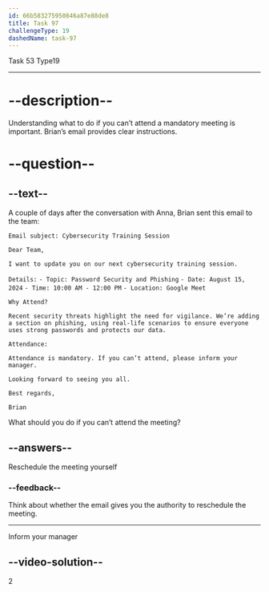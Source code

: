 ```yaml
---
id: 66b583275950846a87e88de8
title: Task 97
challengeType: 19
dashedName: task-97
---
```


Task 53 Type19

---

# --description--

Understanding what to do if you can’t attend a mandatory meeting is important. Brian’s email provides clear instructions.

# --question--

## --text--

A couple of days after the conversation with Anna, Brian sent this email to the team:

`Email subject: Cybersecurity Training Session`

`Dear Team,`

`I want to update you on our next cybersecurity training session.`

`Details:`
`- Topic: Password Security and Phishing`
`- Date: August 15, 2024`
`- Time: 10:00 AM - 12:00 PM`
`- Location: Google Meet`

`Why Attend?`

`Recent security threats highlight the need for vigilance. We’re adding a section on phishing, using real-life scenarios to ensure everyone uses strong passwords and protects our data.`

`Attendance:`

`Attendance is mandatory. If you can’t attend, please inform your manager.`

`Looking forward to seeing you all.`

`Best regards,`

`Brian`

What should you do if you can’t attend the meeting?

## --answers--

Reschedule the meeting yourself

### --feedback--

Think about whether the email gives you the authority to reschedule the meeting.

---

Inform your manager

## --video-solution--

2

